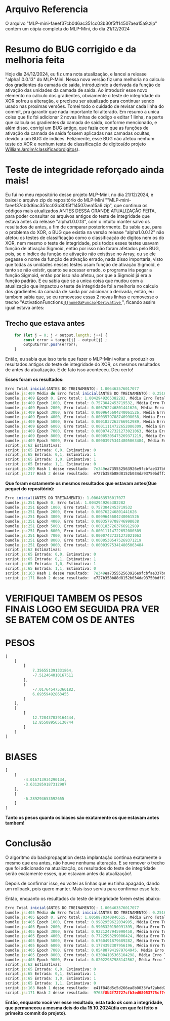 # Arquivo Referencia
O arquivo "MLP-mini-faeef37cb0d6ac351cc03b30f5ff14507aea15a9.zip" contém um cópia completa do MLP-Mini, do dia 21/12/2024 

# Resumo do BUG corrigido e da melhoria feita
Hoje dia 24/12/2024, eu fiz uma nota atualização, e lancei a release "alpha1.0.0.13" do MLP-Mini. Nessa nova versão fiz uma melhoria no calculo dos gradientes da camada de saida, introduzindo a derivada da função de ativação das unidades da camada de saida. Ao introduzir esse novo elemento no cálculo dos gradientes, obviamente o teste de integridade do XOR sofreu a alteração, e precisou ser atualizado para continuar sendo usado nas proximas versões.
Tomei todo o cuidado de revisar cada linha do commit, pra garantir que nada importante foi alterado.
Em resumo a unica coisa que fiz foi adicionar 2 novas linhas de código e editar 1 linha, na parte que calcula os gradientes da camada de saida, conforme mencionado, e além disso, corrigi um BUG antigo, que fazia com que as funções de ativação da camada de saida fossem aplicadas nas camadas ocultas, devido a um BUG de indices. Felizmente, esse BUG não afetou nenhum teste do XOR e nenhum teste de classificação de digitos(do projeto [WilliamJardim/classificadordigitos](https://github.com/WilliamJardim/classificadordigitos)).

# Teste de integridade reforçado ainda mais!
Eu fui no meu repositório desse projeto MLP-Mini, no dia 21/12/2024, e baixei o arquivo zip do repositório do MLP-Mini ""MLP-mini-faeef37cb0d6ac351cc03b30f5ff14507aea15a9.zip", que continua os códigos mais atualizados ANTES DESSA GRANDE ATUALIZAÇÂO FEITA, para poder consultar os arquivos antigos do teste de integridade que estava antes da release "alpha1.0.0.13", com o intuito manter salvo os resultados de antes, a fim de comparar posteriormente. Eu sabia que, para o problema do XOR, o BUG que existia na versão release "alpha1.0.0.12" não afetou os testes de classificação como o classificação de digitos nem os do XOR, nem mesmo o teste de integridade, pois todos esses testes usavam função de ativação Sigmoid, então por isso não foram afetados pelo BUG, pois, se o indice da função de ativação não existisse no Array, ou se ele pegasse o nome da função de ativação errado, nada disso importaria, visto que todas as unidades nesses testes usam função de ativação Sigmoid, e tanto se não existir, quanto se acessar errado, o programa iria pegar a função Sigmoid, então por isso não afetou, por que a Sigmoid já era a função padrão. E eu sabia que se a unica coisa que mudou com a atualização que impactou o teste de integridade foi a melhoria no calculo dos gradientes da camada de saida por adicionar a derivada, então, eu tambem sabia que, se eu removesse essas 2 novas linhas e removesse o trecho "ActivationFunctions[ `${nomeDaFuncao}Derivative` ]( output[j] )", ficando assim igual estava antes:

## Trecho que estava antes
```javascript
    for (let j = 0; j < output.length; j++) {
        const error = target[j] - output[j] ;
        outputError.push(error);
    }
```

Então, eu sabia que isso teria que fazer o MLP-Mini voltar a produzir os resultados antigos do teste de integridade do XOR, os mesmos resultados de antes da atualização. E de fato isso aconteceu. Deu certo!

**Esses foram os resultados:**
```javascript
Erro Total inicial(ANTES DO TREINAMENTO): 1.006463576017077
bundle.js:409 Média do Erro Total inicial(ANTES DO TREINAMENTO): 0.25161589400426926
bundle.js:409 Epoch 0, Erro total: 1.0042949265382282, Média Erro Total: 0.25107373163455704
bundle.js:409 Epoch 1000, Erro total: 0.7573042453719532, Média Erro Total: 0.1893260613429883
bundle.js:409 Epoch 2000, Erro total: 0.006762246801441626, Média Erro Total: 0.0016905617003604065
bundle.js:409 Epoch 3000, Erro total: 0.0009645604240061526, Média Erro Total: 0.00024114010600153815
bundle.js:409 Epoch 4000, Erro total: 0.0003579708746998038, Média Erro Total: 0.00008949271867495095
bundle.js:409 Epoch 5000, Erro total: 0.0001837263766912989, Média Erro Total: 0.00004593159417282472
bundle.js:409 Epoch 6000, Erro total: 0.00011114722652080309, Média Erro Total: 0.000027786806630200772
bundle.js:409 Epoch 7000, Erro total: 0.00007427321273021063, Média Erro Total: 0.000018568303182552657
bundle.js:409 Epoch 8000, Erro total: 0.00005305475269371219, Média Erro Total: 0.000013263688173428048
bundle.js:409 Epoch 9000, Erro total: 0.000039753414805063484, Média Erro Total: 0.000009938353701265871
script.js:62 Estimativas:
script.js:65 Entrada: 0,0, Estimativa: 0
script.js:65 Entrada: 0,1, Estimativa: 1
script.js:65 Entrada: 1,0, Estimativa: 1
script.js:65 Entrada: 1,1, Estimativa: 0
script.js:209 Hash 1 desse resultado:  7e349ea735552563926e9fcbfae337b6d405abf916457af9bc6cce94e97e2c7e
script.js:217 Hash 2 desse resultado:  e727b358b88d8152b034da93750bdff29ae14e66a73b3f0649bf3abb5c029706
```

**Que foram exatamente os mesmos resultados que estavam antes(Que peguei do repositório):**
```javascript
Erro inicial(ANTES DO TREINAMENTO): 1.006463576017077
bundle.js:251 Epoch 0, Erro total: 1.0042949265382282
bundle.js:251 Epoch 1000, Erro total: 0.7573042453719532
bundle.js:251 Epoch 2000, Erro total: 0.006762246801441626
bundle.js:251 Epoch 3000, Erro total: 0.0009645604240061526
bundle.js:251 Epoch 4000, Erro total: 0.0003579708746998038
bundle.js:251 Epoch 5000, Erro total: 0.0001837263766912989
bundle.js:251 Epoch 6000, Erro total: 0.00011114722652080309
bundle.js:251 Epoch 7000, Erro total: 0.00007427321273021063
bundle.js:251 Epoch 8000, Erro total: 0.00005305475269371219
bundle.js:251 Epoch 9000, Erro total: 0.000039753414805063484
script.js:62 Estimativas:
script.js:65 Entrada: 0,0, Estimativa: 0
script.js:65 Entrada: 0,1, Estimativa: 1
script.js:65 Entrada: 1,0, Estimativa: 1
script.js:65 Entrada: 1,1, Estimativa: 0
script.js:163 Hash 1 desse resultado:  7e349ea735552563926e9fcbfae337b6d405abf916457af9bc6cce94e97e2c7e
script.js:171 Hash 2 desse resultado:  e727b358b88d8152b034da93750bdff29ae14e66a73b3f0649bf3abb5c029706
```

# VERIFIQUEI TAMBEM OS PESOS FINAIS LOGO EM SEGUIDA PRA VER SE BATEM COM OS DE ANTES
# PESOS
```javascript
[
    [
        [
            7.356551391331864,
            -7.512464010167511
        ],
        [
            -7.017645475366182,
            6.69359492863455
        ]
    ],
    [
        [
            12.728437039164444,
            12.855089565130744
        ]
    ]
]
```

# BIASES
```javascript
[
    [
        -4.016713934290134,
        -3.6312859187312987
    ],
    [
        -6.289294653592655
    ]
]
```

**Tanto os pesos quanto os biases são exatamente os que estavam antes tambem!**

# Conclusão
O algoritmo do backpropagation desta implantação continua exatamente o mesmo que era antes, não houve nenhuma alteração. E se remover o trecho que foi adicionado na atualização, os resultados do teste de integridade serão exatamente esses, que estavam antes da atualização!.

Depois de confirmar isso, eu voltei as linhas que eu tinha apagado, dando um rollback, pois quero manter. Mais isso serviu para confirmar esse fato.

Então, enquanto os resultados do teste de integridade forem estes abaixo:
```javascript
Erro Total inicial(ANTES DO TREINAMENTO): 1.006463576017077
bundle.js:405 Média do Erro Total inicial(ANTES DO TREINAMENTO): 0.25161589400426926
bundle.js:405 Epoch 0, Erro total: 1.0058870340846515, Média Erro Total: 0.2514717585211629
bundle.js:405 Epoch 1000, Erro total: 0.9982959622034995, Média Erro Total: 0.24957399055087487
bundle.js:405 Epoch 2000, Erro total: 0.9905320150991395, Média Erro Total: 0.24763300377478487
bundle.js:405 Epoch 3000, Erro total: 0.9221247945990458, Média Erro Total: 0.23053119864976146
bundle.js:405 Epoch 4000, Erro total: 0.7722593299006424, Média Erro Total: 0.1930648324751606
bundle.js:405 Epoch 5000, Erro total: 0.6760491879689282, Média Erro Total: 0.16901229699223205
bundle.js:405 Epoch 6000, Erro total: 0.1774392307956196, Média Erro Total: 0.0443598076989049
bundle.js:405 Epoch 7000, Erro total: 0.054887941979764945, Média Erro Total: 0.013721985494941236
bundle.js:405 Epoch 8000, Erro total: 0.03004105365104298, Média Erro Total: 0.007510263412760745
bundle.js:405 Epoch 9000, Erro total: 0.02022987983142562, Média Erro Total: 0.005057469957856405
script.js:62 Estimativas:
script.js:65 Entrada: 0,0, Estimativa: 0
script.js:65 Entrada: 0,1, Estimativa: 1
script.js:65 Entrada: 1,0, Estimativa: 1
script.js:65 Entrada: 1,1, Estimativa: 0
script.js:163 Hash 1 desse resultado:  e41f848d5c5d266ea8b0033faf2abdd2ece76c59b0d5af26fa5c347b2bc47de5
script.js:171 Hash 2 desse resultado:  9763f8b2f72727cfb3ed08053775cf74cc1ac48cc8d936b6a3be4706839e38f6
```

**Então, enquanto você ver esse resultado, esta tudo ok com a integridade, que permaneceu a mesma deis do dia 15.10.2024(dia em que foi feito o primeito commit do projeto).**